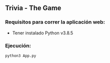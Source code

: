 ## Trivia - The Game

### Requisitos para correr la aplicación web:
- Tener instalado Python v3.8.5

### Ejecución:
```shell
python3 App.py
```

